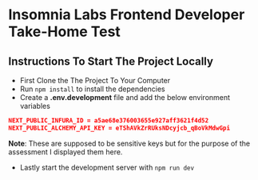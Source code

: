 # Insomnia Labs Frontend Developer Take-Home Test

## Instructions To Start The Project Locally

- First Clone the The Project To Your Computer
- Run `npm install` to install the dependencies
- Create a **.env.development** file and add the below environment variables

```JSON
NEXT_PUBLIC_INFURA_ID = a5ae68e376003655e927aff3621f4d52
NEXT_PUBLIC_ALCHEMY_API_KEY = eTShAVkZrRUksNDcyjcb_qBoVkMdwGpi
```

**Note**: These are supposed to be sensitive keys but for the purpose of the assessment I displayed them here.

- Lastly start the development server with `npm run dev`

